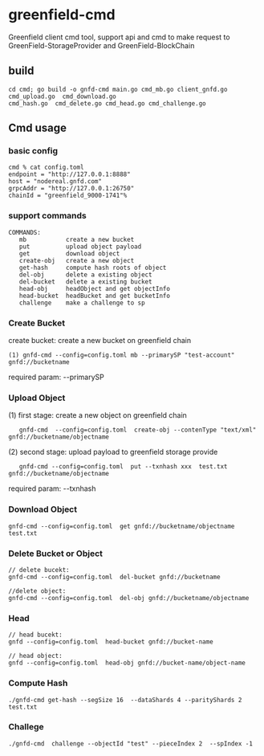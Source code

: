# greenfield-cmd

Greenfield client cmd tool, support api and cmd to make request to GreenField-StorageProvider and GreenField-BlockChain

## build

```
cd cmd; go build -o gnfd-cmd main.go cmd_mb.go client_gnfd.go  cmd_upload.go  cmd_download.go
cmd_hash.go  cmd_delete.go cmd_head.go cmd_challenge.go

```
## Cmd usage

### basic config

```
cmd % cat config.toml 
endpoint = "http://127.0.0.1:8888"
host = "nodereal.gnfd.com"
grpcAddr = "http://127.0.0.1:26750"
chainId = "greenfield_9000-1741"% 

```

### support commands

```
COMMANDS:
   mb           create a new bucket
   put          upload object payload
   get          download object
   create-obj   create a new object
   get-hash     compute hash roots of object 
   del-obj      delete a existing object
   del-bucket   delete a existing bucket
   head-obj     headObject and get objectInfo
   head-bucket  headBucket and get bucketInfo
   challenge    make a challenge to sp

```

### Create Bucket

create bucket: create a new bucket on greenfield chain
```
(1) gnfd-cmd --config=config.toml mb --primarySP "test-account" gnfd://bucketname
```

required param:  --primarySP

### Upload Object

(1) first stage: create a new object on greenfield chain
```
   gnfd-cmd  --config=config.toml  create-obj --contenType "text/xml"  gnfd://bucketname/objectname
```
(2) second stage: upload payload to greenfield storage provide

```
   gnfd-cmd --config=config.toml  put --txnhash xxx  test.txt  gnfd://bucketname/objectname
```
required param:  --txnhash

### Download Object

```
gnfd-cmd --config=config.toml  get gnfd://bucketname/objectname  test.txt  
```

### Delete Bucket or Object
```
// delete bucekt:
gnfd-cmd --config=config.toml  del-bucket gnfd://bucketname

//delete object:
gnfd-cmd --config=config.toml  del-obj gnfd://bucketname/objectname
```
### Head 

```
// head bucekt:
gnfd --config=config.toml  head-bucket gnfd://bucket-name

// head object:
gnfd --config=config.toml  head-obj gnfd://bucket-name/object-name
```

### Compute Hash

```
./gnfd-cmd get-hash --segSize 16  --dataShards 4 --parityShards 2 test.txt  
```

### Challege

```
./gnfd-cmd  challenge --objectId "test" --pieceIndex 2  --spIndex -1
```